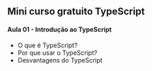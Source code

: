 <h2>Mini curso gratuito TypeScript</h2>

<h4>Aula 01 - Introdução ao TypeScript</h4>
<ul>
  <li>O que é TypeScript?</li>
  <li>Por que usar o TypeScript?</li>
  <li>Desvantagens do TypeScript</li>
 </ul>
